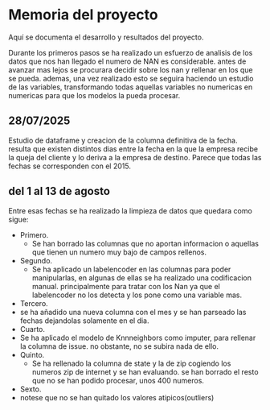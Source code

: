 # Memoria del proyecto

Aquí se documenta el desarrollo y resultados del proyecto.

Durante los primeros pasos se ha realizado un esfuerzo de analisis de los datos que nos han llegado el numero de NAN es considerable. antes de avanzar mas lejos se procurara decidir sobre los nan y rellenar en los que se pueda. ademas, una vez realizado esto se seguira haciendo un estudio de las variables, transformando todas aquellas variables no numericas en numericas para que los modelos la pueda procesar. 

## 28/07/2025
Estudio de dataframe y creacion de la columna definitiva de la fecha. resulta que existen distintos dias entre la fecha en la que la empresa recibe la queja del cliente y lo deriva a la empresa de destino. Parece que todas las fechas se corresponden con el 2015.

## del 1 al 13 de agosto
Entre esas fechas se ha realizado la limpieza de datos que quedara como sigue:
- Primero. 
    - Se han borrado las columnas que no aportan informacion o aquellas que tienen un numero muy bajo de campos rellenos. 
- Segundo.
    - Se ha aplicado un labelencoder en las columnas para poder manipularlas, en algunas de ellas se ha realizado una codificacion manual. principalmente para tratar con los Nan ya que el labelencoder no los detecta y los pone como una variable mas. 
- Tercero.
 - se ha añadido una nueva columna con el mes y se han parseado las fechas dejandolas solamente en el dia. 
- Cuarto.
 - Se ha aplicado el modelo de Knnneighbors como imputer, para rellenar la columna de issue. no obstante, no se subira nada de ello. 
- Quinto.
    - Se ha rellenado la columna de state y la de zip cogiendo los numeros zip de internet y se han evaluando. se han borrado el resto que no se han podido procesar, unos 400 numeros. 
- Sexto.
 - notese que no se han quitado los valores atipicos(outliers)
